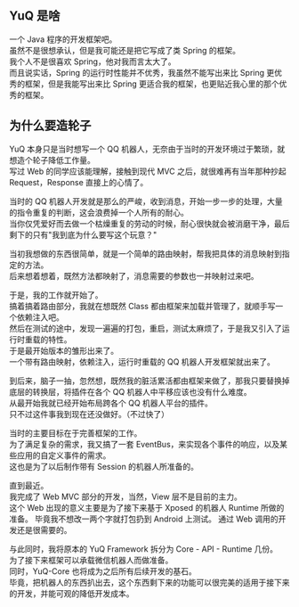 ## YuQ 是啥

一个 Java 程序的开发框架吧。  
虽然不是很想承认，但是我可能还是把它写成了类 Spring 的框架。  
我个人不是很喜欢 Spring，他对我而言太大了。  
而且说实话，Spring 的运行时性能并不优秀，我虽然不能写出来比 Spring 更优秀的框架，但是我能写出来比 Spring 更适合我的框架，也更贴近我心里的那个优秀的框架。


## 为什么要造轮子

YuQ 本身只是当时想写一个 QQ 机器人，无奈由于当时的开发环境过于繁琐，就想造个轮子降低工作量。  
写过 Web 的同学应该能理解，接触到现代 MVC 之后，就很难再有当年那种抄起 Request，Response 直接上的心情了。

当时的 QQ 机器人开发就是那么的严峻，收到消息，开始一步一步的处理，大量的指令重复的判断，这会浪费掉一个人所有的耐心。  
当你仅凭爱好而去做一个枯燥重复的劳动的时候，耐心很快就会被消磨干净，最后剩下的只有"我到底为什么要写这个玩意？"  

当初我想做的东西很简单，就是一个简单的路由映射，帮我把具体的消息映射到指定的方法。  
后来想着想着，既然方法都映射了，消息需要的参数也一并映射过来吧。

于是，我的工作就开始了。  
搞着搞着路由部分，我就在想既然 Class 都由框架来加载并管理了，就顺手写一个依赖注入吧。  
然后在测试的途中，发现一遍遍的打包，重启，测试太麻烦了，于是我又引入了运行时重载的特性。  
于是最开始版本的雏形出来了。  
一个带有路由映射，依赖注入，运行时重载的 QQ 机器人开发框架就出来了。

到后来，脑子一抽，忽然想，既然我的脏活累活都由框架来做了，那我只要替换掉底层的转换层，将插件在各个 QQ 机器人中平移应该也没有什么难度。  
从最开始我就已经开始布局跨各个 QQ 机器人平台的插件。  
只不过这件事我到现在还没做好。（不过快了）

当时的主要目标在于完善框架的工作。  
为了满足复杂的需求，我又搞了一套 EventBus，来实现各个事件的响应，以及某些应用的自定义事件的需求。  
这也是为了以后制作带有 Session 的机器人所准备的。

直到最近。  
我完成了 Web MVC 部分的开发，当然，View 层不是目前的主力。  
这个 Web 出现的意义主要是为了接下来基于 Xposed 的机器人 Runtime 所做的准备。
毕竟我不想改一两个字就打包扔到 Android 上测试。
通过 Web 调用的开发还是很需要的。

与此同时，我将原本的 YuQ Framework 拆分为 Core - API - Runtime 几份。  
为了接下来框架可以承载微信机器人而做准备。  
同时，YuQ-Core 也将成为之后所有后续开发的基石。  
毕竟，把机器人的东西扒出去，这个东西剩下来的功能可以很完美的适用于接下来的开发，并能可观的降低开发成本。